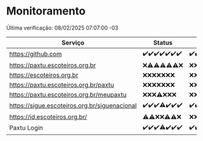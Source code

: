 # Monitoramento

Última verificação: 08/02/2025 07:07:00 -03

|Serviço|Status|Últimas 24h|
|---|---|---|
|https://github.com|<span title="2025-02-01: OK=23">✔️</span><span title="2025-02-02: OK=23">✔️</span><span title="2025-02-03: OK=23">✔️</span><span title="2025-02-04: OK=23">✔️</span><span title="2025-02-05: OK=23">✔️</span><span title="2025-02-06: OK=23">✔️</span><span title="2025-02-07: OK=9">✔️</span>|<span title="07/02/2025 07:08:00 -03 : 200">✔️</span><span title="07/02/2025 08:06:00 -03 : 200">✔️</span><span title="07/02/2025 09:14:00 -03 : 200">✔️</span><span title="07/02/2025 10:14:00 -03 : 200">✔️</span><span title="07/02/2025 11:08:00 -03 : 200">✔️</span><span title="07/02/2025 12:08:00 -03 : 200">✔️</span><span title="07/02/2025 13:09:00 -03 : 200">✔️</span><span title="07/02/2025 14:07:00 -03 : 200">✔️</span><span title="07/02/2025 15:11:00 -03 : 200">✔️</span><span title="07/02/2025 16:06:00 -03 : 200">✔️</span><span title="07/02/2025 17:09:00 -03 : 200">✔️</span><span title="07/02/2025 18:07:00 -03 : 200">✔️</span><span title="07/02/2025 19:07:00 -03 : 200">✔️</span><span title="07/02/2025 20:07:00 -03 : 200">✔️</span><span title="07/02/2025 21:39:00 -03 : 200">✔️</span><span title="07/02/2025 23:05:00 -03 : 200">✔️</span><span title="08/02/2025 00:10:00 -03 : 200">✔️</span><span title="08/02/2025 01:09:00 -03 : 200">✔️</span><span title="08/02/2025 02:07:00 -03 : 200">✔️</span><span title="08/02/2025 03:10:00 -03 : 200">✔️</span><span title="08/02/2025 04:07:00 -03 : 200">✔️</span><span title="08/02/2025 05:10:00 -03 : 200">✔️</span><span title="08/02/2025 06:07:00 -03 : 200">✔️</span><span title="08/02/2025 07:07:00 -03 : 200">✔️</span>|
|https://paxtu.escoteiros.org.br|<span title="2025-02-01: Falhas=23">❌</span><span title="2025-02-02: OK=1, Falhas=22">⚠️</span><span title="2025-02-03: OK=4, Falhas=19">⚠️</span><span title="2025-02-04: OK=3, Falhas=20">⚠️</span><span title="2025-02-05: OK=1, Falhas=22">⚠️</span><span title="2025-02-06: OK=2, Falhas=21">⚠️</span><span title="2025-02-07: Falhas=9">❌</span>|<span title="07/02/2025 07:08:00 -03 : 403">❌</span><span title="07/02/2025 08:06:00 -03 : 403">❌</span><span title="07/02/2025 09:14:00 -03 : 403">❌</span><span title="07/02/2025 10:14:00 -03 : 403">❌</span><span title="07/02/2025 11:08:00 -03 : 403">❌</span><span title="07/02/2025 12:08:00 -03 : 403">❌</span><span title="07/02/2025 13:09:00 -03 : 403">❌</span><span title="07/02/2025 14:07:00 -03 : 403">❌</span><span title="07/02/2025 15:11:00 -03 : 403">❌</span><span title="07/02/2025 16:06:00 -03 : 403">❌</span><span title="07/02/2025 17:09:00 -03 : 403">❌</span><span title="07/02/2025 18:07:00 -03 : 403">❌</span><span title="07/02/2025 19:07:00 -03 : 403">❌</span><span title="07/02/2025 20:07:00 -03 : 403">❌</span><span title="07/02/2025 21:39:00 -03 : 403">❌</span><span title="07/02/2025 23:05:00 -03 : 403">❌</span><span title="08/02/2025 00:10:00 -03 : 403">❌</span><span title="08/02/2025 01:09:00 -03 : 403">❌</span><span title="08/02/2025 02:07:00 -03 : 403">❌</span><span title="08/02/2025 03:10:00 -03 : 403">❌</span><span title="08/02/2025 04:07:00 -03 : 403">❌</span><span title="08/02/2025 05:10:00 -03 : 403">❌</span><span title="08/02/2025 06:07:00 -03 : 403">❌</span><span title="08/02/2025 07:07:00 -03 : 403">❌</span>|
|https://escoteiros.org.br|<span title="2025-02-01: Falhas=23">❌</span><span title="2025-02-02: Falhas=23">❌</span><span title="2025-02-03: Falhas=23">❌</span><span title="2025-02-04: Falhas=23">❌</span><span title="2025-02-05: Falhas=23">❌</span><span title="2025-02-06: Falhas=23">❌</span><span title="2025-02-07: Falhas=9">❌</span>|<span title="07/02/2025 07:08:00 -03 : 403">❌</span><span title="07/02/2025 08:06:00 -03 : 403">❌</span><span title="07/02/2025 09:14:00 -03 : 403">❌</span><span title="07/02/2025 10:14:00 -03 : 403">❌</span><span title="07/02/2025 11:08:00 -03 : 403">❌</span><span title="07/02/2025 12:08:00 -03 : 403">❌</span><span title="07/02/2025 13:09:00 -03 : 403">❌</span><span title="07/02/2025 14:07:00 -03 : 403">❌</span><span title="07/02/2025 15:11:00 -03 : 403">❌</span><span title="07/02/2025 16:06:00 -03 : 403">❌</span><span title="07/02/2025 17:09:00 -03 : 403">❌</span><span title="07/02/2025 18:07:00 -03 : 403">❌</span><span title="07/02/2025 19:07:00 -03 : 403">❌</span><span title="07/02/2025 20:07:00 -03 : 403">❌</span><span title="07/02/2025 21:39:00 -03 : 403">❌</span><span title="07/02/2025 23:05:00 -03 : 403">❌</span><span title="08/02/2025 00:10:00 -03 : 403">❌</span><span title="08/02/2025 01:09:00 -03 : 403">❌</span><span title="08/02/2025 02:07:00 -03 : 403">❌</span><span title="08/02/2025 03:10:00 -03 : 403">❌</span><span title="08/02/2025 04:07:00 -03 : 403">❌</span><span title="08/02/2025 05:10:00 -03 : 403">❌</span><span title="08/02/2025 06:07:00 -03 : 403">❌</span><span title="08/02/2025 07:07:00 -03 : 403">❌</span>|
|https://paxtu.escoteiros.org.br/paxtu|<span title="2025-02-01: Falhas=23">❌</span><span title="2025-02-02: Falhas=23">❌</span><span title="2025-02-03: Falhas=23">❌</span><span title="2025-02-04: Falhas=23">❌</span><span title="2025-02-05: Falhas=23">❌</span><span title="2025-02-06: Falhas=23">❌</span><span title="2025-02-07: Falhas=9">❌</span>|<span title="07/02/2025 07:08:00 -03 : 403">❌</span><span title="07/02/2025 08:06:00 -03 : 403">❌</span><span title="07/02/2025 09:14:00 -03 : 403">❌</span><span title="07/02/2025 10:14:00 -03 : 403">❌</span><span title="07/02/2025 11:08:00 -03 : 403">❌</span><span title="07/02/2025 12:08:00 -03 : 403">❌</span><span title="07/02/2025 13:09:00 -03 : 403">❌</span><span title="07/02/2025 14:07:00 -03 : 403">❌</span><span title="07/02/2025 15:11:00 -03 : 403">❌</span><span title="07/02/2025 16:06:00 -03 : 403">❌</span><span title="07/02/2025 17:09:00 -03 : 403">❌</span><span title="07/02/2025 18:07:00 -03 : 403">❌</span><span title="07/02/2025 19:07:00 -03 : 403">❌</span><span title="07/02/2025 20:07:00 -03 : 403">❌</span><span title="07/02/2025 21:39:00 -03 : 403">❌</span><span title="07/02/2025 23:05:00 -03 : 403">❌</span><span title="08/02/2025 00:10:00 -03 : 403">❌</span><span title="08/02/2025 01:09:00 -03 : 403">❌</span><span title="08/02/2025 02:07:00 -03 : 403">❌</span><span title="08/02/2025 03:10:00 -03 : 403">❌</span><span title="08/02/2025 04:07:00 -03 : 403">❌</span><span title="08/02/2025 05:10:00 -03 : 403">❌</span><span title="08/02/2025 06:07:00 -03 : 403">❌</span><span title="08/02/2025 07:07:00 -03 : 403">❌</span>|
|https://paxtu.escoteiros.org.br/meupaxtu|<span title="2025-02-01: Falhas=23">❌</span><span title="2025-02-02: Falhas=23">❌</span><span title="2025-02-03: Falhas=23">❌</span><span title="2025-02-04: OK=1, Falhas=22">⚠️</span><span title="2025-02-05: Falhas=23">❌</span><span title="2025-02-06: Falhas=23">❌</span><span title="2025-02-07: Falhas=9">❌</span>|<span title="07/02/2025 07:08:00 -03 : 403">❌</span><span title="07/02/2025 08:06:00 -03 : 403">❌</span><span title="07/02/2025 09:14:00 -03 : 403">❌</span><span title="07/02/2025 10:14:00 -03 : 403">❌</span><span title="07/02/2025 11:08:00 -03 : 403">❌</span><span title="07/02/2025 12:08:00 -03 : 403">❌</span><span title="07/02/2025 13:09:00 -03 : 403">❌</span><span title="07/02/2025 14:07:00 -03 : 403">❌</span><span title="07/02/2025 15:11:00 -03 : 403">❌</span><span title="07/02/2025 16:06:00 -03 : 403">❌</span><span title="07/02/2025 17:09:00 -03 : 403">❌</span><span title="07/02/2025 18:07:00 -03 : 403">❌</span><span title="07/02/2025 19:07:00 -03 : 403">❌</span><span title="07/02/2025 20:07:00 -03 : 403">❌</span><span title="07/02/2025 21:39:00 -03 : 403">❌</span><span title="07/02/2025 23:05:00 -03 : 403">❌</span><span title="08/02/2025 00:10:00 -03 : 403">❌</span><span title="08/02/2025 01:09:00 -03 : 403">❌</span><span title="08/02/2025 02:07:00 -03 : 403">❌</span><span title="08/02/2025 03:10:00 -03 : 403">❌</span><span title="08/02/2025 04:07:00 -03 : 403">❌</span><span title="08/02/2025 05:10:00 -03 : 403">❌</span><span title="08/02/2025 06:07:00 -03 : 403">❌</span><span title="08/02/2025 07:07:00 -03 : 403">❌</span>|
|https://sigue.escoteiros.org.br/siguenacional|<span title="2025-02-01: OK=23">✔️</span><span title="2025-02-02: OK=23">✔️</span><span title="2025-02-03: OK=23">✔️</span><span title="2025-02-04: OK=21, Falhas=2">⚠️</span><span title="2025-02-05: OK=23">✔️</span><span title="2025-02-06: OK=23">✔️</span><span title="2025-02-07: OK=9">✔️</span>|<span title="07/02/2025 07:08:00 -03 : 200">✔️</span><span title="07/02/2025 08:06:00 -03 : 200">✔️</span><span title="07/02/2025 09:14:00 -03 : 200">✔️</span><span title="07/02/2025 10:14:00 -03 : 200">✔️</span><span title="07/02/2025 11:08:00 -03 : 200">✔️</span><span title="07/02/2025 12:08:00 -03 : 200">✔️</span><span title="07/02/2025 13:09:00 -03 : 200">✔️</span><span title="07/02/2025 14:07:00 -03 : 200">✔️</span><span title="07/02/2025 15:11:00 -03 : 0">❌</span><span title="07/02/2025 16:06:00 -03 : 200">✔️</span><span title="07/02/2025 17:09:00 -03 : 200">✔️</span><span title="07/02/2025 18:07:00 -03 : 200">✔️</span><span title="07/02/2025 19:07:00 -03 : 200">✔️</span><span title="07/02/2025 20:07:00 -03 : 200">✔️</span><span title="07/02/2025 21:39:00 -03 : 200">✔️</span><span title="07/02/2025 23:05:00 -03 : 200">✔️</span><span title="08/02/2025 00:10:00 -03 : 200">✔️</span><span title="08/02/2025 01:09:00 -03 : 200">✔️</span><span title="08/02/2025 02:07:00 -03 : 200">✔️</span><span title="08/02/2025 03:10:00 -03 : 200">✔️</span><span title="08/02/2025 04:07:00 -03 : 200">✔️</span><span title="08/02/2025 05:10:00 -03 : 200">✔️</span><span title="08/02/2025 06:07:00 -03 : 200">✔️</span><span title="08/02/2025 07:07:00 -03 : 200">✔️</span>|
|https://id.escoteiros.org.br/|<span title="2025-02-01: OK=1, Falhas=22">⚠️</span><span title="2025-02-02: OK=2, Falhas=21">⚠️</span><span title="2025-02-03: Falhas=23">❌</span><span title="2025-02-04: Falhas=23">❌</span><span title="2025-02-05: OK=3, Falhas=20">⚠️</span><span title="2025-02-06: OK=4, Falhas=19">⚠️</span><span title="2025-02-07: Falhas=9">❌</span>|<span title="07/02/2025 07:08:00 -03 : 403">❌</span><span title="07/02/2025 08:06:00 -03 : 403">❌</span><span title="07/02/2025 09:14:00 -03 : 403">❌</span><span title="07/02/2025 10:14:00 -03 : 403">❌</span><span title="07/02/2025 11:08:00 -03 : 403">❌</span><span title="07/02/2025 12:08:00 -03 : 403">❌</span><span title="07/02/2025 13:09:00 -03 : 403">❌</span><span title="07/02/2025 14:07:00 -03 : 403">❌</span><span title="07/02/2025 15:11:00 -03 : 403">❌</span><span title="07/02/2025 16:06:00 -03 : 403">❌</span><span title="07/02/2025 17:09:00 -03 : 403">❌</span><span title="07/02/2025 18:07:00 -03 : 403">❌</span><span title="07/02/2025 19:07:00 -03 : 403">❌</span><span title="07/02/2025 20:07:00 -03 : 403">❌</span><span title="07/02/2025 21:39:00 -03 : 403">❌</span><span title="07/02/2025 23:05:00 -03 : 403">❌</span><span title="08/02/2025 00:10:00 -03 : 403">❌</span><span title="08/02/2025 01:09:00 -03 : 403">❌</span><span title="08/02/2025 02:07:00 -03 : 403">❌</span><span title="08/02/2025 03:10:00 -03 : 403">❌</span><span title="08/02/2025 04:07:00 -03 : 403">❌</span><span title="08/02/2025 05:10:00 -03 : 403">❌</span><span title="08/02/2025 06:07:00 -03 : 403">❌</span><span title="08/02/2025 07:07:00 -03 : 403">❌</span>|
|Paxtu Login|<span title="2025-02-01: OK=23">✔️</span><span title="2025-02-02: OK=23">✔️</span><span title="2025-02-03: OK=23">✔️</span><span title="2025-02-04: OK=21, Falhas=2">⚠️</span><span title="2025-02-05: OK=23">✔️</span><span title="2025-02-06: OK=23">✔️</span><span title="2025-02-07: OK=9">✔️</span>|<span title="07/02/2025 07:08:00 -03 : 200">✔️</span><span title="07/02/2025 08:06:00 -03 : 200">✔️</span><span title="07/02/2025 09:14:00 -03 : 200">✔️</span><span title="07/02/2025 10:14:00 -03 : 200">✔️</span><span title="07/02/2025 11:08:00 -03 : 200">✔️</span><span title="07/02/2025 12:08:00 -03 : 200">✔️</span><span title="07/02/2025 13:09:00 -03 : 200">✔️</span><span title="07/02/2025 14:07:00 -03 : 200">✔️</span><span title="07/02/2025 15:11:00 -03 : 200">✔️</span><span title="07/02/2025 16:06:00 -03 : 200">✔️</span><span title="07/02/2025 17:09:00 -03 : 200">✔️</span><span title="07/02/2025 18:07:00 -03 : 200">✔️</span><span title="07/02/2025 19:07:00 -03 : 200">✔️</span><span title="07/02/2025 20:07:00 -03 : 200">✔️</span><span title="07/02/2025 21:39:00 -03 : 200">✔️</span><span title="07/02/2025 23:05:00 -03 : 200">✔️</span><span title="08/02/2025 00:10:00 -03 : 200">✔️</span><span title="08/02/2025 01:09:00 -03 : 200">✔️</span><span title="08/02/2025 02:07:00 -03 : 200">✔️</span><span title="08/02/2025 03:10:00 -03 : 200">✔️</span><span title="08/02/2025 04:07:00 -03 : 200">✔️</span><span title="08/02/2025 05:10:00 -03 : 200">✔️</span><span title="08/02/2025 06:07:00 -03 : 200">✔️</span><span title="08/02/2025 07:07:00 -03 : 200">✔️</span>|
